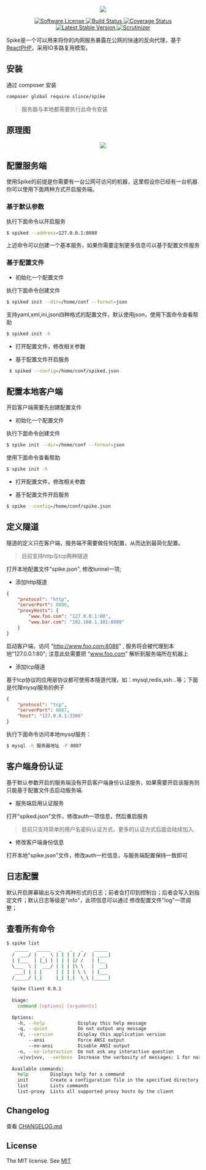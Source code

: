 <p align="center">
    <img src="https://raw.githubusercontent.com/slince/spike/master/resources/logo.png"/>
</p>

<p align="center">
    <a href="LICENSE" target="_blank">
        <img alt="Software License" src="https://img.shields.io/badge/license-MIT-brightgreen.svg?style=flat-square">
    </a>
    <a href="https://travis-ci.org/slince/spike">
        <img src="https://img.shields.io/travis/slince/spike/master.svg?style=flat-square" alt="Build Status">
    </a>
    <a href="https://codecov.io/github/slince/spike">
        <img src="https://img.shields.io/codecov/c/github/slince/spike.svg?style=flat-square" alt="Coverage Status">
    </a>
    <a href="https://packagist.org/packages/slince/spike">
        <img src="https://img.shields.io/packagist/v/slince/spike.svg?style=flat-square&amp;label=stable" alt="Latest Stable Version">
    </a>
    <a href="https://scrutinizer-ci.com/g/slince/spike/?branch=master">
        <img src="https://img.shields.io/scrutinizer/g/slince/spike.svg?style=flat-square" alt="Scrutinizer">
    </a>
</p>

Spike是一个可以用来将你的内网服务暴露在公网的快速的反向代理，基于[ReactPHP](https://github.com/reactphp)，采用IO多路复用模型。

## 安装

通过 composer 安装

```bash
composer global require slince/spike
```

> 服务器与本地都需要执行此命令安装


## 原理图

<p align="center">
    <img src="https://raw.githubusercontent.com/slince/spike/master/resources/diagram.png"/>
</p>

## 配置服务端

使用Spike的前提是你需要有一台公网可访问的机器，这里假设你已经有一台机器.你可以使用下面两种方式开启服务端。

### 基于默认参数

执行下面命令以开启服务

```bash
$ spiked --address=127.0.0.1:8088
```
上述命令可以创建一个基本服务，如果你需要定制更多信息可以基于配置文件服务


### 基于配置文件

- 初始化一个配置文件 

执行下面命令创建文件

```bash
$ spiked init --dir=/home/conf --format=json
```

支持yaml,xml,ini,json四种格式的配置文件，默认使用json，使用下面命令查看帮助

```bash
$ spiked init -h
```

- 打开配置文件，修改相关参数

- 基于配置文件开启服务
 
```bash
 $ spiked --config=/home/conf/spiked.json
```

## 配置本地客户端

开启客户端需要先创建配置文件

- 初始化一个配置文件 

执行下面命令创建文件

```bash
$ spike init --dir=/home/conf --format=json
```

使用下面命令查看帮助

```bash
$ spike init -h
```

- 打开配置文件，修改相关参数

- 基于配置文件开启服务
 
```bash
$ spike --config=/home/conf/spike.json
```


## 定义隧道

隧道的定义只在客户端，服务端不需要做任何配置，从而达到最简化配置。

> 目前支持http与tcp两种隧道

打开本地配置文件"spike.json", 修改tunnel一项;

- 添加http隧道

```json
{
    "protocol": "http",
    "serverPort": 8086,
    "proxyHosts": {
        "www.foo.com": "127.0.0.1:80",
        "www.bar.com": "192.168.1.101:8080"
    }
}
```
启动客户端，访问 "http://www.foo.com:8086" , 服务将会被代理到本地"127.0.0.1:80"; 注意此处需要把 "www.foo.com" 解析到服务端所在机器上

- 添加tcp隧道

基于tcp协议的应用层协议都可使用本隧道代理，如：mysql,redis,ssh...等；下面是代理mysql服务的例子

```json
{
    "protocol": "tcp",
    "serverPort": 8087,
    "host": "127.0.0.1:3306"
}
```
执行下面命令访问本地mysql服务：

```bash
$ mysql -h 服务器地址 -P 8087
```

## 客户端身份认证

基于默认参数开启的服务端没有开启客户端身份认证服务，如果需要开启该服务则只能基于配置文件去启动服务端. 

- 服务端启用认证服务

打开"spiked.json"文件，修改auth一项信息，然后重启服务

> 目前只支持简单的用户名密码认证方式，更多的认证方式后面会陆续加入.

- 修改客户端身份信息

打开本地"spike.json"文件，修改auth一栏信息，与服务端配置保持一致即可


## 日志配置

默认开启屏幕输出与文件两种形式的日志；前者会打印到控制台；后者会写入到指定文件；默认日志等级是"info"，此项信息可以通过
修改配置文件"log"一项调整；

## 查看所有命令

```bash
$ spike list
   _____   _____   _   _   _    _____
  /  ___/ |  _  \ | | | | / /  | ____|
  | |___  | |_| | | | | |/ /   | |__
  \___  \ |  ___/ | | | |\ \   |  __|
   ___| | | |     | | | | \ \  | |___
  /_____/ |_|     |_| |_|  \_\ |_____|
  
  Spike Client 0.0.1
  
  Usage:
    command [options] [arguments]
  
  Options:
    -h, --help            Display this help message
    -q, --quiet           Do not output any message
    -V, --version         Display this application version
        --ansi            Force ANSI output
        --no-ansi         Disable ANSI output
    -n, --no-interaction  Do not ask any interactive question
    -v|vv|vvv, --verbose  Increase the verbosity of messages: 1 for normal output, 2 for more verbose output and 3 for debug
  
  Available commands:
    help        Displays help for a command
    init        Create a configuration file in the specified directory
    list        Lists commands
    list-proxy  Lists all supported proxy hosts by the client
```

## Changelog

查看 [CHANGELOG.md](./CHANGELOG.md)

## License
 
The MIT license. See [MIT](https://opensource.org/licenses/MIT)